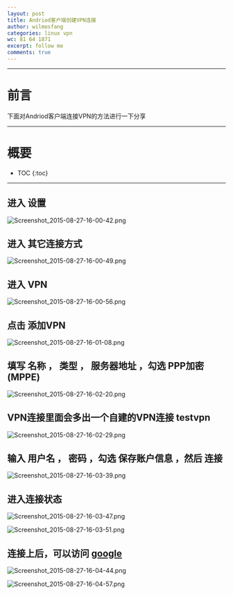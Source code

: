 ```yaml
---
layout: post
title: Andriod客户端创建VPN连接
author: wilmosfang
categories: linux vpn
wc: 81 64 1871
excerpt: follow me
comments: true
---
```




---

# 前言

下面对Andriod客户端连接VPN的方法进行一下分享

---

# 概要

* TOC
{:toc}


---




## 进入 **设置**

![Screenshot_2015-08-27-16-00-42.png](/images/vpn_for_android_clients/Screenshot_2015-08-27-16-00-42.png)

## 进入 **其它连接方式**

![Screenshot_2015-08-27-16-00-49.png](/images/vpn_for_android_clients/Screenshot_2015-08-27-16-00-49.png)


## 进入 **VPN**


![Screenshot_2015-08-27-16-00-56.png](/images/vpn_for_android_clients/Screenshot_2015-08-27-16-00-56.png)

## 点击 **添加VPN**

![Screenshot_2015-08-27-16-01-08.png](/images/vpn_for_android_clients/Screenshot_2015-08-27-16-01-08.png)

## 填写 **名称** ， **类型** ， **服务器地址** ，勾选 **PPP加密(MPPE)**

![Screenshot_2015-08-27-16-02-20.png](/images/vpn_for_android_clients/Screenshot_2015-08-27-16-02-20.png)

## VPN连接里面会多出一个自建的VPN连接 **testvpn**	

![Screenshot_2015-08-27-16-02-29.png](/images/vpn_for_android_clients/Screenshot_2015-08-27-16-02-29.png)


## 输入 **用户名** ， **密码** ，勾选 **保存账户信息** ，然后 **连接**

![Screenshot_2015-08-27-16-03-39.png](/images/vpn_for_android_clients/Screenshot_2015-08-27-16-03-39.png)

## 进入连接状态

![Screenshot_2015-08-27-16-03-47.png](/images/vpn_for_android_clients/Screenshot_2015-08-27-16-03-47.png)



![Screenshot_2015-08-27-16-03-51.png](/images/vpn_for_android_clients/Screenshot_2015-08-27-16-03-51.png)



## 连接上后，可以访问 **[google][google]**

![Screenshot_2015-08-27-16-04-44.png](/images/vpn_for_android_clients/Screenshot_2015-08-27-16-04-44.png)


![Screenshot_2015-08-27-16-04-57.png](/images/vpn_for_android_clients/Screenshot_2015-08-27-16-04-57.png)




[google]:http://www.google.com/
